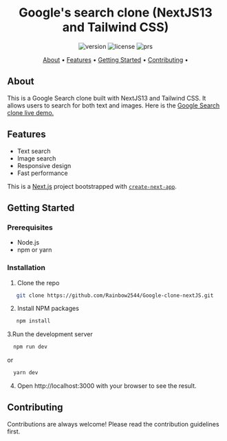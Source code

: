
<h1 align="center">Google's search clone (NextJS13 and Tailwind CSS)</h1>

<p align="center">
  <img src="https://img.shields.io/badge/Version-1.0.0-blue.svg" alt="version">
  <img src="https://img.shields.io/badge/License-MIT-green.svg" alt="license">
  <img src="https://img.shields.io/badge/PRs-welcome-brightgreen.svg" alt="prs">
</p>

<p align="center">
  <a href="#about">About</a> •
  <a href="#features">Features</a> •
  <a href="#getting-started">Getting Started</a> •
  <a href="#contributing">Contributing</a> •
 
</p>

## About

This is a Google Search clone built with NextJS13 and Tailwind CSS. It allows users to search for both text and images.
Here is the <a href="https://google-clone-next-js-theta.vercel.app/">Google Search clone live demo.</a>
## Features

- Text search
- Image search
- Responsive design
- Fast performance




This is a [Next.js](https://nextjs.org/) project bootstrapped with [`create-next-app`](https://github.com/vercel/next.js/tree/canary/packages/create-next-app).

## Getting Started

### Prerequisites

- Node.js
- npm or yarn

### Installation

1. Clone the repo
```sh
   git clone https://github.com/Rainbow2544/Google-clone-nextJS.git
```
2. Install NPM packages
```sh
   npm install
```
3.Run the development server
```sh
  npm run dev
```
 or
```sh
  yarn dev
```
 4. Open http://localhost:3000 with your browser to see the result.
 
## Contributing
Contributions are always welcome! Please read the contribution guidelines first.
